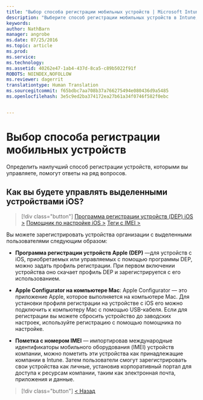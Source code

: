 ```yaml
---
title: "Выбор способа регистрации мобильных устройств | Microsoft Intune"
description: "Выберите способ регистрации мобильных устройств в Intune, ответив на несколько простых вопросов."
keywords: 
author: NathBarn
manager: angrobe
ms.date: 07/25/2016
ms.topic: article
ms.prod: 
ms.service: 
ms.technology: 
ms.assetid: 40262e47-1ab4-437d-8ca5-c89b5022f91f
ROBOTS: NOINDEX,NOFOLLOW
ms.reviewer: dagerrit
translationtype: Human Translation
ms.sourcegitcommit: f65bdbc7aa708b37a766275494e080436d9a5485
ms.openlocfilehash: 3e5c9ed2ba374172ea27b61a34f0746f582f0ebc


---
```

# Выбор способа регистрации мобильных устройств

Определить наилучший способ регистрации устройств, которыми вы управляете, помогут ответы на ряд вопросов.

## **Как вы будете управлять выделенными устройствами iOS?**

  > [!div class="button"]
[Программа регистрации устройств (DEP) iOS >](/intune/deploy-use/ios-device-enrollment-program-in-microsoft-intune)   [Помощник по настройке iOS >](/intune/deploy-use/ios-setup-assistant-enrollment-in-microsoft-intune) [Теги с IMEI >](/intune/deploy-use/specify-corporate-owned-devices-with-international-mobile-equipment-identity-imei-numbers)

  Вы можете зарегистрировать устройства организации с выделенными пользователями следующим образом:

  - **Программа регистрации устройств Apple (DEP)** —для устройств с iOS, приобретаемых или управляемых с помощью программы DEP, можно задать профиль регистрации. При первом включении устройства оно скачает профиль DEP и зарегистрируется с его использованием.

  - **Apple Configurator на компьютере Mac**: Apple Configurator — это приложение Apple, которое выполняется на компьютере Mac. Для установки профиля регистрации на устройстве с iOS его можно подключить к компьютеру Mac с помощью USB-кабеля. Если для регистрации вы можете сбросить устройство до заводских настроек, используйте регистрацию с помощью помощника по настройке.

  - **Пометка с номером IMEI** — импортировав международные идентификаторы мобильного оборудования (IMEI) устройств компании, можно пометить эти устройства как принадлежащие компании в Intune. Затем пользователи смогут зарегистрировать свои устройства как личные, установив корпоративный портал для доступа к ресурсам компании, таким как электронная почта, приложения и данные.

  > [!div class="button"]
  [< Назад](choose-how-to-enroll-devices3.md)



<!--HONumber=Aug16_HO3-->


